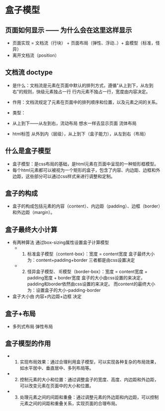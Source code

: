 # 盒子模型
## 页面如何显示 —— 为什么会在这里这样显示
- 页面实现 = 文档流（行块） + 页面布局（弹性、浮动..）+ 盒模型（标准，怪异）
- 离开文档流（position）

## 文档流 doctype
- 是什么：文档流是元素在页面中默认的排列方式，遵循"从上到下，从左到右"的规则，快级元素独占一行 行内元素不独占一行，宽度由内容决定。
- 作用：文档流规定了元素在页面中的排列顺序和位置，以及元素之间的关系。
- 类型：
  
 - 从上到下——从左到右，流动布局 想水一样去显示页面 流体布局
 - html标签 从外到内（层级），从上到下（盒子能力），从左到右（布局）

## 什么是盒子模型
 - 盒子模型：是css布局的基础，是html元素在页面中呈现的一种矩形框模型。
 - 每个html元素都可以被视为一个矩形的盒子，包含了内容、内边距、边框和外边距，这些部分可以通过css样式来进行调整和定制。

## 盒子的构成
 - 盒子的构成包括元素的内容（content）、内边距（padding）、边框（border）和外边距（margin）。

## 盒子最终大小计算
- 有两种算法
 通过box-sizing属性设置盒子计算模型
  - 1. 标准盒子模型（content-box）：宽度 = content宽度 
    盒子最终大小为：content+padding+border 三者都是由css设置决定
  - 2. 怪异盒子模型、 IE模型（border-box）：宽度 = content宽度 + padding宽度 + border宽度
    盒子的大小由css设置的来决定，padding和border依然由css设置的来决定。
    而content的最终大小为：设置盒子的大小-padding-border
- 盒子大小由 内容+内边距+边框 决定

## 盒子+布局
- 多列式布局 弹性布局

## 盒子模型的作用
   - 1. 实现布局效果：通过合理利用盒子模型，可以实现各种复杂的布局效果，如水平居中、垂直居中、多列布局等。
   - 2. 控制元素的大小和位置：通过调整盒子的宽度、高度、内边距和外边距，可以改变元素在页面中的大小和位置。
   - 3. 处理元素之间的间距和重叠：通过调整元素的外边距和内边距，可以控制元素之间的间距和重叠关系，实现页面的合理布局。



